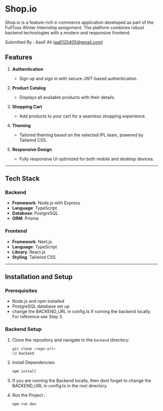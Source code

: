 # Shop.io

Shop.io is a feature-rich e-commerce application developed as part of the FullToss Winter Internship assignment. The platform combines robust backend technologies with a modern and responsive frontend.

Submitted By : Aasif Ali (aa6125405@gmail.com)

## Features

1. **Authentication**  
   - Sign up and sign in with secure JWT-based authentication.

2. **Product Catalog**  
   - Displays all available products with their details.

3. **Shopping Cart**  
   - Add products to your cart for a seamless shopping experience.

4. **Theming**  
   - Tailored theming based on the selected IPL team, powered by Tailwind CSS.

5. **Responsive Design**  
   - Fully responsive UI optimized for both mobile and desktop devices.

---

## Tech Stack

### Backend  
- **Framework**: Node.js with Express  
- **Language**: TypeScript  
- **Database**: PostgreSQL  
- **ORM**: Prisma  

### Frontend  
- **Framework**: Next.js  
- **Language**: TypeScript  
- **Library**: React.js  
- **Styling**: Tailwind CSS  

---

## Installation and Setup

### Prerequisites
- Node.js and npm installed
- PostgreSQL database set up
- change the BACKEND_URL in config.ts if running the backend locally. For reference see Step 3.

### Backend Setup
1. Clone the repository and navigate to the `backend` directory:  
   ```bash
   git clone <repo-url>
   cd backend

2. Install Dependencies: 
   ```bash
   npm install

3. If you are running the Backend locally, then dont forget to change the BACKEND_URL in config.ts in the root directory.

4. Run the Project : 
   ```bash
   npm run dev

